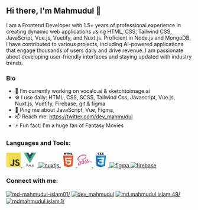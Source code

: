 ## Hi there, I'm Mahmudul 👋


I am a Frontend Developer with 1.5+ years of professional experience in creating dynamic web applications using HTML, CSS, Tailwind CSS, JavaScript, Vue.js, Vuetify, and Nuxt.js. Proficient in Node.js and MongoDB, I have contributed to various projects, including AI-powered applications that engage thousands of users daily and drive revenue. I am passionate about developing user-friendly interfaces and staying updated with industry trends.

### Bio
- 🔭 I’m currently working on vocalo.ai & sketchtoimage.ai
- ⚙️ I use daily: HTML, CSS, SCSS, Tailwind Css, Javascript, Vue.js, Nuxt.js, Vuetify, Firebase, git & figma
- 💬 Ping me about JavaScript, Vue, Figma, 
- 📫 Reach me: https://twitter.com/dev_mahmudul
- ⚡ Fun fact: I'm a huge fan of Fantasy Movies
  

### Languages and Tools:
<p align="left"> </a> <a href="https://developer.mozilla.org/en-US/docs/Web/JavaScript" target="_blank" rel="noreferrer"> <img src="https://raw.githubusercontent.com/devicons/devicon/master/icons/javascript/javascript-original.svg" alt="javascript" width="40" height="40"/> </a>  </a> <a href="https://vuejs.org/" target="_blank" rel="noreferrer"> <img src="https://raw.githubusercontent.com/devicons/devicon/master/icons/vuejs/vuejs-original-wordmark.svg" alt="vuejs" width="40" height="40"/> </a> <a href="https://nuxtjs.org/" target="_blank" rel="noreferrer"> <img src="https://www.vectorlogo.zone/logos/nuxtjs/nuxtjs-icon.svg" alt="nuxtjs" width="40" height="40"/> </a><a href="https://www.w3.org/html/" target="_blank" rel="noreferrer"> <img src="https://raw.githubusercontent.com/devicons/devicon/master/icons/html5/html5-original-wordmark.svg" alt="html5" width="40" height="40"/>  <a href="https://www.w3schools.com/css/" target="_blank" rel="noreferrer"> <a href="https://sass-lang.com" target="_blank" rel="noreferrer"> <img src="https://raw.githubusercontent.com/devicons/devicon/master/icons/sass/sass-original.svg" alt="sass" width="40" height="40"/> <img src="https://raw.githubusercontent.com/devicons/devicon/master/icons/css3/css3-original-wordmark.svg" alt="css3" width="40" height="40"/> </a> <a href="https://www.figma.com/" target="_blank" rel="noreferrer"> <img src="https://www.vectorlogo.zone/logos/figma/figma-icon.svg" alt="figma" width="40" height="40"/> </a> <a href="https://firebase.google.com/" target="_blank" rel="noreferrer"> <img src="https://www.vectorlogo.zone/logos/firebase/firebase-icon.svg" alt="firebase" width="40" height="40"/> </a>   </p>

### Connect with me:
<p align="left">
<a href="https://linkedin.com/in/md-mahmudul-islam01/" target="blank"><img align="center" src="https://raw.githubusercontent.com/rahuldkjain/github-profile-readme-generator/master/src/images/icons/Social/linked-in-alt.svg" alt="md-mahmudul-islam01/" height="30" width="40" /></a>
<a href="https://twitter.com/dev_mahmudul" target="blank"><img align="center" src="https://raw.githubusercontent.com/rahuldkjain/github-profile-readme-generator/master/src/images/icons/Social/twitter.svg" alt="dev_mahmudul" height="30" width="40" /></a>
<a href="https://fb.com/md.mahmudul.islam.49/" target="blank"><img align="center" src="https://raw.githubusercontent.com/rahuldkjain/github-profile-readme-generator/master/src/images/icons/Social/facebook.svg" alt="md.mahmudul.islam.49/" height="30" width="40" /></a>
<a href="https://instagram.com/mdmahmudul.islam.1/" target="blank"><img align="center" src="https://raw.githubusercontent.com/rahuldkjain/github-profile-readme-generator/master/src/images/icons/Social/instagram.svg" alt="mdmahmudul.islam.1/" height="30" width="40" /></a>
</p>   
